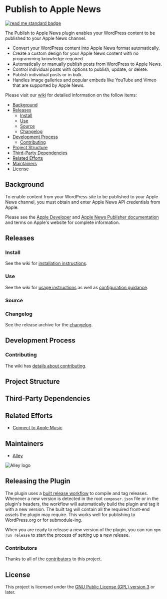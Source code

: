 # Publish to Apple News

[![read me standard badge](https://img.shields.io/badge/readme%20style-standard-brightgreen.svg?style=flat-square)](https://github.com/RichardLitt/standard-readme)

The Publish to Apple News plugin enables your WordPress content to be published to your Apple News channel.

- Convert your WordPress content into Apple News format automatically.
- Create a custom design for your Apple News content with no programming knowledge required.
- Automatically or manually publish posts from WordPress to Apple News.
- Control individual posts with options to publish, update, or delete.
- Publish individual posts or in bulk.
- Handles image galleries and popular embeds like YouTube and Vimeo that are supported by Apple News.

Please visit our [wiki](https://github.com/alleyinteractive/apple-news/wiki) for detailed information on the follow items:

- [Background](#background)
- [Releases](#Releases)
	- [Install](#install)
	- [Use](#use)
	- [Source](#from-source)
	- [Changelog](#changelog)
- [Development Process](#development-process)
	- [Contributing](#contributing)
- [Project Structure](#project-structure)
- [Third-Party Dependencies](#third-party-dependencies)
- [Related Efforts](#related-efforts)
- [Maintainers](#maintainers)
- [License](#license)

## Background

To enable content from your WordPress site to be published to your Apple News channel, you must obtain and enter Apple News API credentials from Apple.

Please see the [Apple Developer](https://developer.apple.com/) and [Apple News Publisher documentation](https://developer.apple.com/news-publisher/) and terms on Apple's website for complete information.

## Releases

### Install
See the wiki for [installation instructions](https://github.com/alleyinteractive/apple-news/wiki/Installation).

###	Use
See the wiki for [usage instructions](https://github.com/alleyinteractive/apple-news/wiki/Usage) as well as [configuration guidance](https://github.com/alleyinteractive/apple-news/wiki/Configuration).

###	Source

###	Changelog
See the release archive for the [changelog](https://github.com/alleyinteractive/apple-news/releases).

## Development Process

###	Contributing
The wiki has [details about contributing](https://github.com/alleyinteractive/apple-news/wiki/Contributing).

## Project Structure

## Third-Party Dependencies

## Related Efforts
- [Connect to Apple Music](https://github.com/alleyinteractive/apple-music)

## Maintainers
- [Alley](https://github.com/alleyinteractive)

![Alley logo](https://avatars.githubusercontent.com/u/1733454?s=200&v=4)

## Releasing the Plugin

The plugin uses a [built release workflow](./.github/workflows/built-release.yml)
to compile and tag releases. Whenever a new version is detected in the root
`composer.json` file or in the plugin's headers, the workflow will automatically
build the plugin and tag it with a new version. The built tag will contain all
the required front-end assets the plugin may require. This works well for
publishing to WordPress.org or for submodule-ing.

When you are ready to release a new version of the plugin, you can run
`npm run release` to start the process of setting up a new release.

### Contributors
Thanks to all of the [contributors](CONTRIBUTORS.md) to this project.

## License
This project is licensed under the
[GNU Public License (GPL) version 3](LICENSE) or later.
